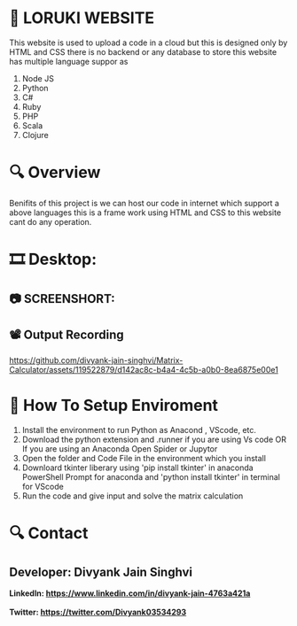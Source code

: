 # :abacus: LORUKI WEBSITE
This website is used to upload a code in a cloud but this is designed only by HTML and CSS there is no backend or any database to store this website has multiple language suppor as <ol><li>Node JS</li> <li>Python</li> <li>C#</li> <li>Ruby</li><li>PHP</li> <li>Scala</li><li>Clojure</li></ol>

# :mag: Overview
Benifits of this project is we can host our code in internet which support a above languages this is a frame work using HTML and CSS to this website cant do any operation.

# :film_strip: Desktop:
## :camera: SCREENSHORT:


## :film_projector: Output Recording

https://github.com/divyank-jain-singhvi/Matrix-Calculator/assets/119522879/d142ac8c-b4a4-4c5b-a0b0-8ea6875e00e1

# :rainbow: How To Setup Enviroment
<ol>
  <li>Install the environment to run Python as Anacond , VScode, etc.</li>
  <li> Download the python extension and .runner if you are using Vs code OR If you are using an Anaconda Open Spider or Jupytor</li>
  <li> Open the folder and Code File in the environment which you install</li>
  <li>Downloard tkinter liberary using 'pip install tkinter' in anaconda PowerShell Prompt for anaconda and 'python install tkinter' in terminal for VScode</li>
  <li>Run the code and give input and solve the matrix calculation</li>
 </ol>
 
 # :mag: Contact
 
## Developer: Divyank Jain Singhvi 
 <b>LinkedIn: https://www.linkedin.com/in/divyank-jain-4763a421a <br><br>
  Twitter: https://twitter.com/Divyank03534293</b>



